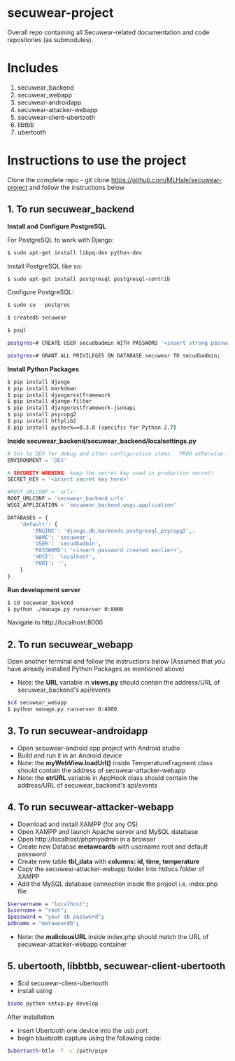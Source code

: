 # secuwear-project
Overall repo containing all Secuwear-related documentation and code repositories (as submodules).

# Includes
1. secuwear_backend
2. secuwear_webapp
3. secuwear-androidapp
4. secuwear-attacker-webapp
5. secuwear-client-ubertooth
6. libtbb
7. ubertooth

# Instructions to use the project

Clone the complete repo - git clone https://github.com/MLHale/secuwear-project and follow the instructions below

## 1. To run secuwear_backend

**Install and Configure PostgreSQL**

For PostgreSQL to work with Django:
``` sh
$ sudo apt-get install libpq-dev python-dev
```

Install PostgreSQL like so:
``` sh
$ sudo apt-get install postgresql postgresql-contrib
```

Configure PostgreSQL:
``` sh
$ sudo su - postgres

$ createdb secuwear

$ psql

postgres=# CREATE USER secudbadmin WITH PASSWORD '<insert strong password here>';

postgres=# GRANT ALL PRIVILEGES ON DATABASE secuwear TO secudbadmin;
```

**Install Python Packages**
``` sh
$ pip install django
$ pip install markdown
$ pip install djangorestframework
$ pip install django-filter
$ pip install djangorestframework-jsonapi
$ pip install psycopg2
$ pip install httplib2
$ pip install pyshark==0.3.8 (specific for Python 2.7)
```

**Inside secuwear_backend/secuwear_backend/localsettings.py**

``` python
# Set to DEV for debug and other configuration items.  PROD otherwise...
ENVIRONMENT = 'DEV'

# SECURITY WARNING: keep the secret key used in production secret!
SECRET_KEY = '<insert secret key here>'

#ROOT_URLCONF = 'urls'
ROOT_URLCONF = 'secuwear_backend.urls'
WSGI_APPLICATION = 'secuwear_backend.wsgi.application'

DATABASES = {
    'default': {
        'ENGINE': 'django.db.backends.postgresql_psycopg2',.
        'NAME': 'secuwear',
        'USER': 'secudbadmin',
        'PASSWORD': '<insert password created earlier>',
        'HOST': 'localhost',
        'PORT': '',
    }
}
```


**Run development server**
``` sh
$ cd secuwear_backend
$ python ./manage.py runserver 0:8000
```
Navigate to http://localhost:8000

## 2. To run secuwear_webapp

Open another terminal and follow the instructions below (Assumed that you have already installed Python Packages as mentioned above)
- Note: the **URL** variable in **views.py** should contain the address/URL of secuwear_backend's api/events

``` sh
$cd secuwear_webapp
$ python manage.py runserver 0:4000
```

## 3. To run secuwear-androidapp

- Open secuwear-android app project with Android studio
- Build and run it in an Android device
- Note: the **myWebView.loadUrl()** inside TemperatureFragment class should contain the address of secuwear-attacker-webapp
- Note: the **strURL** variable in AppHook class should contain the address/URL of secuwear_backend's api/events 

## 4. To run secuwear-attacker-webapp

- Download and install XAMPP (for any OS)
- Open XAMPP and launch Apache server and MySQL database
- Open http://localhost/phpmyadmin in a browser
- Create new Databse **metaweardb**  with username root and default password
- Create new table **tbl_data** with **columns: id, time, temperature**
- Copy the secuwear-attacker-webapp folder into htdocs folder of XAMPP
- Add the MySQL database connection inside the project i.e. index.php file

``` sh
$servername = "localhost";
$username = "root";
$password = "your db password";
$dbname = "metaweardb";
```
- Note: the **maliciousURL** inside index.php should match the URL of secuwear-attacker-webapp container

## 5. ubertooth, libbtbb, secuwear-client-ubertooth

- $cd secuwear-client-ubertooth
- install using 
``` sh
$sudo python setup.py develop
```
After installation
- insert Ubertooth one device into the usb port
- begin bluetooth capture using the following code:
``` sh
$ubertooth-btle -f -c /path/pipe
```


